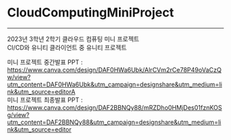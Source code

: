 # CloudComputingMiniProject
<hr>
2023년 3학년 2학기 클라우드 컴퓨팅 미니 프로젝트<br>
CI/CD와 유니티 클라이언트 중 유니티 프로젝트

미니 프로젝트 중간발표 PPT : https://www.canva.com/design/DAF0HWa6Ubk/AlrCVm2rCe78P49oVaCzQw/view?utm_content=DAF0HWa6Ubk&utm_campaign=designshare&utm_medium=link&utm_source=editorA <br>
미니 프로젝트 최종발표 PPT : https://www.canva.com/design/DAF2BBNQy88/mRZDho0HMjDes01fznKOSg/view?utm_content=DAF2BBNQy88&utm_campaign=designshare&utm_medium=link&utm_source=editor
